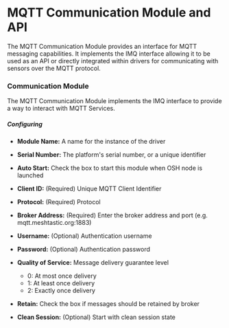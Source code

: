 # MQTT Communication Module and API
The MQTT Communication Module provides an interface for MQTT messaging capabilities. It implements the IMQ interface allowing it to be used as an API or directly integrated within drivers for communicating with sensors over the MQTT protocol. 

### Communication Module
The MQTT Communication Module implements the IMQ interface to provide a way to interact with MQTT Services. 

##### Configuring
- **Module Name:** A name for the instance of the driver
- **Serial Number:** The platform's serial number, or a unique identifier
- **Auto Start:** Check the box to start this module when OSH node is launched

- **Client ID:** (Required) Unique MQTT Client Identifier
- **Protocol:** (Required) Protocol 
- **Broker Address:** (Required)  Enter the broker address and port (e.g. mqtt.meshtastic.org:1883)
- **Username:** (Optional) Authentication username
- **Password:** (Optional) Authentication password

- **Quality of Service:** Message delivery guarantee level
  - 0: At most once delivery
  - 1: At least once delivery
  - 2: Exactly once delivery
- **Retain:** Check the box if messages should be retained by broker
- **Clean Session:** (Optional) Start with clean session state